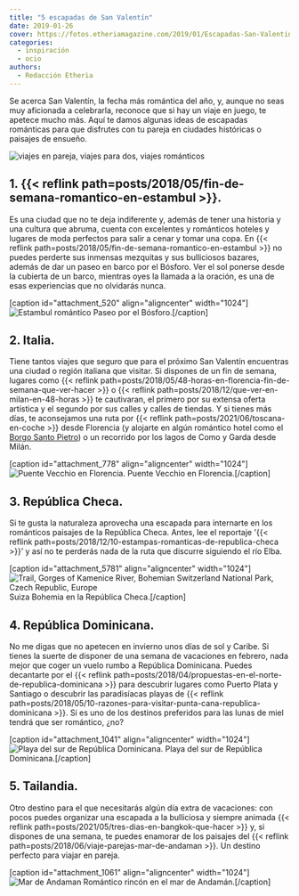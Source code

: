 ```yaml
---
title: "5 escapadas de San Valentín"
date: 2019-01-26
cover: https://fotos.etheriamagazine.com/2019/01/Escapadas-San-Valentin-e1550912750315.jpg
categories: 
  - inspiración
  - ocio
authors: 
  - Redacción Etheria
---
```


Se acerca San Valentín, la fecha más romántica del año, y, aunque no seas muy aficionada a celebrarla, reconoce que si hay un viaje en juego, te apetece mucho más. Aquí te damos algunas ideas de escapadas románticas para que disfrutes con tu pareja en ciudades históricas o paisajes de ensueño.

![viajes en pareja, viajes para dos, viajes románticos](https://fotos.etheriamagazine.com/2019/01/Escapadas-San-Valentin-e1550912750315.jpg "Escapadas de San Valentín")

## 1\. {{< reflink path=posts/2018/05/fin-de-semana-romantico-en-estambul >}}.

Es una ciudad que no te deja indiferente y, además de tener una historia y una cultura que abruma, cuenta con excelentes y románticos hoteles y lugares de moda perfectos para salir a cenar y tomar una copa. En {{< reflink path=posts/2018/05/fin-de-semana-romantico-en-estambul >}} no puedes perderte sus inmensas mezquitas y sus bulliciosos bazares, además de dar un paseo en barco por el Bósforo. Ver el sol ponerse desde la cubierta de un barco, mientras oyes la llamada a la oración, es una de esas experiencias que no olvidarás nunca.

\[caption id="attachment\_520" align="aligncenter" width="1024"\]![Estambul romántico](https://fotos.etheriamagazine.com/2018/05/ESTAMBUL-BOSFORO.jpg "Paseo por el Bósforo.") Paseo por el Bósforo.\[/caption\]

## 2\. Italia.

Tiene tantos viajes que seguro que para el próximo San Valentín encuentras una ciudad o región italiana que visitar. Si dispones de un fin de semana, lugares como {{< reflink path=posts/2018/05/48-horas-en-florencia-fin-de-semana-que-ver-hacer >}} o {{< reflink path=posts/2018/12/que-ver-en-milan-en-48-horas >}} te cautivaran, el primero por su extensa oferta artística y el segundo por sus calles y calles de tiendas. Y si tienes más días, te aconsejamos una ruta por {{< reflink path=posts/2021/06/toscana-en-coche >}} desde Florencia (y alojarte en algún romántico hotel como el [Borgo Santo Pietro](https://borgosantopietro.com/es/)) o un recorrido por los lagos de Como y Garda desde Milán.

\[caption id="attachment\_778" align="aligncenter" width="1024"\]![](https://fotos.etheriamagazine.com/2018/05/TOSCANA-FLORENCIA-PONTE-VECCHIO-6.jpg "Puente Vecchio en Florencia.") Puente Vecchio en Florencia.\[/caption\]

## 3\. República Checa.

Si te gusta la naturaleza aprovecha una escapada para internarte en los románticos paisajes de la República Checa. Antes, lee el reportaje '{{< reflink path=posts/2018/12/10-estampas-romanticas-de-republica-checa >}}’ y así no te perderás nada de la ruta que discurre siguiendo el río Elba.

\[caption id="attachment\_5781" align="aligncenter" width="1024"\]![Trail, Gorges of Kamenice River, Bohemian Switzerland National Park, Czech Republic, Europe](https://fotos.etheriamagazine.com/2018/12/republica-checa-viajes-mujeres-etheria-1.jpg) Suiza Bohemia en la República Checa.\[/caption\]

## 4\. República Dominicana.

No me digas que no apetecen en invierno unos días de sol y Caribe. Si tienes la suerte de disponer de una semana de vacaciones en febrero, nada mejor que coger un vuelo rumbo a República Dominicana. Puedes decantarte por el {{< reflink path=posts/2018/04/propuestas-en-el-norte-de-republica-dominicana >}} para descubrir lugares como Puerto Plata y Santiago o descubrir las paradisíacas playas de {{< reflink path=posts/2018/05/10-razones-para-visitar-punta-cana-republica-dominicana >}}. Si es uno de los destinos preferidos para las lunas de miel tendrá que ser romántico, ¿no?

\[caption id="attachment\_1041" align="aligncenter" width="1024"\]![](https://fotos.etheriamagazine.com/2018/05/3-Republica-Dominicana-Sur-7.jpg "Playa del sur de República Dominicana.") Playa del sur de República Dominicana.\[/caption\]

## 5\. Tailandia.

Otro destino para el que necesitarás algún día extra de vacaciones: con pocos puedes organizar una escapada a la bulliciosa y siempre animada {{< reflink path=posts/2021/05/tres-dias-en-bangkok-que-hacer >}} y, si dispones de una semana, te puedes enamorar de los paisajes del {{< reflink path=posts/2018/06/viaje-parejas-mar-de-andaman >}}. Un destino perfecto para viajar en pareja.

\[caption id="attachment\_1061" align="aligncenter" width="1024"\]![Mar de Andaman](https://fotos.etheriamagazine.com/2018/05/9-Playa-mar-de-Andaman.jpg "Romántico rincón en el mar de Andamán.") Romántico rincón en el mar de Andamán.\[/caption\]
